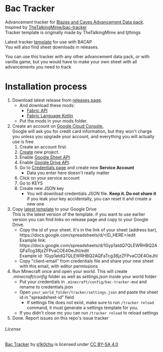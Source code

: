 <h1>Bac Tracker</h1>
Advancement tracker for <a href="https://bit.ly/3u9BXTr">Blazes and Caves Advancement Data pack</a>.<br>
Inspired by <a href="https://github.com/TheTalkingMime/bac-tracker">TheTalkingMime/bac-tracker</a><br>
Tracker template is originally made by TheTalkingMime and tjthings

Latest tracker <a href="https://docs.google.com/spreadsheets/d/1p0Nl61avCxvLxlIrD6ZAeoyIkEDiTf7C3ZIQTC-Ivew/edit?usp=sharing">template</a> for use with BACAP<br>
You will also find sheet downloads in releases.

You can use this tracker with any other advancement data pack, or with vanilla game, but you would have to make your own sheet with all advancements you need to track

<h1>Installation process</h1>
<ol>
    <li>Download latest release from <a href="https://github.com/p1k0chu/bac-tracker">releases page</a>.
        <ul>
            <li>And download these mods:
                <ul>
                    <li><a href="https://modrinth.com/mod/fabric-api">Fabric API</a></li>
                    <li><a href="https://modrinth.com/mod/fabric-language-kotlin">Fabric Language Kotlin</a></li>
                </ul>
            </li>
            <li>Put the mods in your mods folder.</li>
        </ul>
    </li>
    <li>Create an account on <a href="https://console.cloud.google.com">Google Cloud Console.</a><br>
Google will ask you for credit card information, but they won't charge you unless you upgrade your account, and everything you will actually use is free
        <ol>
            <li>Create an account first.</li>
            <li><a href="https://console.cloud.google.com/projectcreate">Create</a> new project.</li>
            <li>Enable <a href="https://console.cloud.google.com/marketplace/product/google/sheets.googleapis.com">Google Sheet API</a>.</li>
            <li>Enable <a href="https://console.cloud.google.com/marketplace/product/google/drive.googleapis.com">Google Drive API</a>.</li>
            <li>Go to <a href="https://console.cloud.google.com/apis/credentials">Credentials page</a> and create new <b>Service Account</b>
                <ul>
                    <li>Data you enter here doesn't really matter</li>
                </ul>
            </li>
            <li>Click on your service account</li>
            <li>Go to KEYS</li>
            <li>Create new JSON key
                <ul>
                    <li>You will download credentials JSON file. <b>Keep it. Do not share it</b><br>
If you leak your key accidentally, you can reset it and create a new one</li>
                </ul>
            </li>
        </ol>
    </li>
    <li>Copy <a href="https://docs.google.com/spreadsheets/d/1p0Nl61avCxvLxlIrD6ZAeoyIkEDiTf7C3ZIQTC-Ivew/edit?usp=sharing">latest template</a> to your Google Drive<br>
This is the latest version of the template. if you want to use earlier version you can find links on release page and copy to your Google Drive.
        <ul>
            <li>Copy the id of your sheet. It's in the link of your sheet (address bar), https://docs.google.com/spreadsheets/d/&lt;ID_HERE&gt;/edit<br>
                Example link: https://docs.google.com/spreadsheets/d/1Gyp1atdQ7QLEWRHBQ2AQFaTcg38jzZFPvaCOE4OeJhI/edit<br>
                Example id: 1Gyp1atdQ7QLEWRHBQ2AQFaTcg38jzZFPvaCOE4OeJhI
            </li>
            <li>Copy "client-email" from credentials file and share your new sheet with this email, with editor permissions</li>
        </ul>
    </li>
    <li>Run Minecraft once and open your world. This will create <i>.minecraft/config</i> folder as well as <i>settings.json</i> inside your world folder
        <ul>
            <li>Put your credentials in <code>.minecraft/config/bac-tracker-mod</code> and rename to credentials.json</li>
            <li>
                Open <code>your_world_folder/tracker/settings.json</code> and paste the sheet id in "spreadsheet-id" field
                <ul>
                <li>
                    If settings file does not exist, make sure to run <code>/tracker reload</code> command, it must generate a settings template for you.
                </li>
                </ul>
            </li>
            <li>If you didn't close mc you can run <code>/tracker reload</code> to reload settings</li>
        </ul>
    </li>
    <li>Done. Report issues on this repo's issue tracker</li>
</ol>


<h6>License</h6>
<a property="dct:title" rel="cc:attributionURL" href="https://github.com/p1k0chu/bac-tracker-mod">Bac Tracker</a> by <a rel="cc:attributionURL dct:creator" property="cc:attributionName" href="https://github.com/p1k0chu">p1k0chu</a> is licensed under <a href="https://creativecommons.org/licenses/by-sa/4.0/?ref=chooser-v1" target="_blank" rel="license noopener noreferrer" style="display:inline-block;">CC BY-SA 4.0<img style="height:17px!important;margin-left:3px;vertical-align:text-bottom;" src="https://mirrors.creativecommons.org/presskit/icons/cc.svg?ref=chooser-v1" alt=""><img style="height:17px!important;margin-left:3px;vertical-align:text-bottom;" src="https://mirrors.creativecommons.org/presskit/icons/by.svg?ref=chooser-v1" alt=""><img style="height:17px!important;margin-left:3px;vertical-align:text-bottom;" src="https://mirrors.creativecommons.org/presskit/icons/sa.svg?ref=chooser-v1" alt=""></a>
